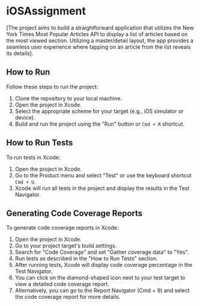# iOSAssignment

[The project aims to build a straightforward application that utilizes the New York Times Most Popular Articles API to display a list of articles based on the most viewed section. Utilizing a master/detail layout, the app provides a seamless user experience where tapping on an article from the list reveals its details].

## How to Run

Follow these steps to run the project:

1. Clone the repository to your local machine.
2. Open the project in Xcode.
3. Select the appropriate scheme for your target (e.g., iOS simulator or device).
4. Build and run the project using the "Run" button or `Cmd + R` shortcut.

## How to Run Tests

To run tests in Xcode:

1. Open the project in Xcode.
2. Go to the Product menu and select "Test" or use the keyboard shortcut `Cmd + U`.
3. Xcode will run all tests in the project and display the results in the Test Navigator.

## Generating Code Coverage Reports

To generate code coverage reports in Xcode:

1. Open the project in Xcode.
2. Go to your project target's build settings.
3. Search for "Code Coverage" and set "Gather coverage data" to "Yes".
4. Run tests as described in the "How to Run Tests" section.
5. After running tests, Xcode will display code coverage percentage in the Test Navigator.
6. You can click on the diamond-shaped icon next to your test target to view a detailed code coverage report.
7. Alternatively, you can go to the Report Navigator (Cmd + 9) and select the code coverage report for more details.


